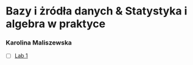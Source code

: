 # Bazy i żródła danych & Statystyka i algebra w praktyce 
### Karolina Maliszewska
- [ ] [Lab 1](Lab1)
